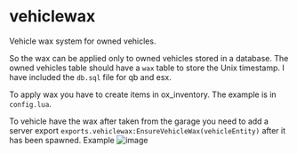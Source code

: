 # vehiclewax
 Vehicle wax system for owned vehicles.

So the wax can be applied only to owned vehicles stored in a database. The owned vehicles table should have a `wax` table to store the Unix timestamp.
I have included the `db.sql` file for qb and esx.

To apply wax you have to create items in ox_inventory. The example is in `config.lua`.

To vehicle have the wax after taken from the garage you need to add a server export `exports.vehiclewax:EnsureVehicleWax(vehicleEntity)` after it has been spawned.
Example ![image](https://github.com/Mart556/vehiclewax/assets/49863634/c13cd18a-8886-4d6b-8a96-d712b6e431f1)
